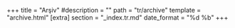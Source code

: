 +++
title = "Arşiv"
#description = ""
path = "tr/archive"
template = "archive.html"
[extra]
section = "_index.tr.md"
date_format = "%d %b"
+++
